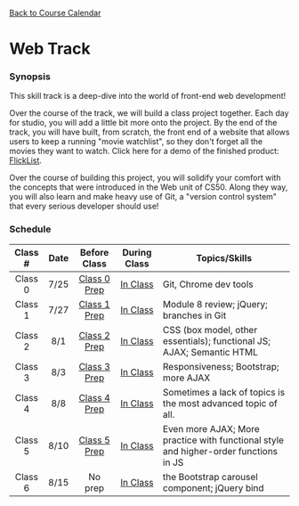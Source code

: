 [Back to Course Calendar](../..)

# Web Track

### Synopsis

This skill track is a deep-dive into the world of front-end web development!

Over the course of the track, we will build a class project together. Each day for studio, you will add a little bit more onto the project. By the end of the track, you will have built, from scratch, the front end of a website that allows users to keep a running "movie watchlist", so they don't forget all the movies they want to watch. Click here for a demo of the finished product: <a href="http://education.launchcode.org/flicklist" target="_blank"/>FlickList</a>.

Over the course of building this project, you will solidify your comfort with the concepts that were introduced in the Web unit of CS50. Along they way, you will also learn and make heavy use of Git, a "version control system" that every serious developer should use!

### Schedule

Class # | Date | Before Class | During Class | Topics/Skills
:------:|:----:|:------------:|:------------:|-----------------------|
Class 0 | 7/25 | [Class 0 Prep](./materials/class0-prep) | [In Class](./materials/class0) | Git, Chrome dev tools | 
Class 1 | 7/27 | [Class 1 Prep](./materials/class1-prep) | [In Class](./materials/class1) | Module 8 review; jQuery; branches in Git | 
Class 2 | 8/1 | [Class 2 Prep](./materials/class2-prep) | [In Class](./materials.class2) | CSS (box model, other essentials); functional JS; AJAX; Semantic HTML |
Class 3 | 8/3 | [Class 3 Prep](./materials/class3-prep) | [In Class](./materials/class3) | Responsiveness; Bootstrap; more AJAX | 
Class 4 | 8/8 | [Class 4 Prep](./materials/class4-prep) | [In Class](./materials/class4) | Sometimes a lack of topics is the most advanced topic of all. |
Class 5 | 8/10 | [Class 5 Prep](./materials/class5-prep) | [In Class](./materials/class5) | Even more AJAX; More practice with functional style and higher-order functions in JS   | 
Class 6 | 8/15 | No prep | [In Class](./materials/class6) | the Bootstrap carousel component; jQuery bind |


